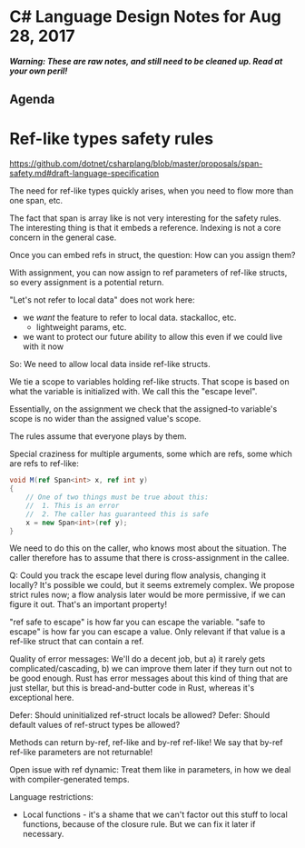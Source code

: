 # C# Language Design Notes for Aug 28, 2017


***Warning: These are raw notes, and still need to be cleaned up. Read at your own peril!***

## Agenda


# Ref-like types safety rules

https://github.com/dotnet/csharplang/blob/master/proposals/span-safety.md#draft-language-specification

The need for ref-like types quickly arises, when you need to flow more than one span, etc.

The fact that span is array like is not very interesting for the safety rules. The interesting thing is that it embeds a reference. Indexing is not a core concern in the general case.

Once you can embed refs in struct, the question: How can you assign them?

With assignment, you can now assign to ref parameters of ref-like structs, so every assignment is a potential return.

"Let's not refer to local data" does not work here:

- we *want* the feature to refer to local data. stackalloc, etc.
	- lightweight params, etc.
- we want to protect our future ability to allow this even if we could live with it now

So: We need to allow local data inside ref-like structs.

We tie a scope to variables holding ref-like structs. That scope is based on what the variable is initialized with. We call this the "escape level".

Essentially, on the assignment we check that the assigned-to variable's scope is no wider than the assigned value's scope.

The rules assume that everyone plays by them.


Special craziness for multiple arguments, some which are refs, some which are refs to ref-like:

``` c#
void M(ref Span<int> x, ref int y) 
{
    // One of two things must be true about this:
    //  1. This is an error
    //  2. The caller has guaranteed this is safe
    x = new Span<int>(ref y); 
}
```
We need to do this on the caller, who knows most about the situation. The caller therefore has to assume that there is cross-assignment in the callee.


Q: Could you track the escape level during flow analysis, changing it locally? It's possible we could, but it seems extremely complex. We propose strict rules now; a flow analysis later would be more permissive, if we can figure it out. That's an important property!


"ref safe to escape" is how far you can escape the variable. "safe to escape" is how far you can escape a value. Only relevant if that value is a ref-like struct that can contain a ref.

Quality of error messages: We'll do a decent job, but a) it rarely gets complicated/cascading, b) we can improve them later if they turn out not to be good enough. Rust has error messages about this kind of thing that are just stellar, but this is bread-and-butter code in Rust, whereas it's exceptional here.

Defer: Should uninitialized ref-struct locals be allowed?
Defer: Should default values of ref-struct types be allowed?



Methods can return by-ref, ref-like and by-ref ref-like! We say that by-ref ref-like parameters are not returnable!

Open issue with ref dynamic: Treat them like in parameters, in how we deal with compiler-generated temps.


Language restrictions:

- Local functions - it's a shame that we can't factor out this stuff to local functions, because of the closure rule. But we can fix it later if necessary.



 

